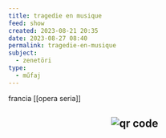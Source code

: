 ```yaml
---
title: tragedie en musique
feed: show
created: 2023-08-21 20:35
date: 2023-08-27 08:40
permalink: tragedie-en-musique
subject:
  - zenetöri
type:
  - műfaj
---
```


francia [[opera seria]]



## <p style="text-align: center;"><img src="https://chart.googleapis.com/chart?cht=qr&chl=https://notes.andrasdenes.com/tragedie-en-musique&chs=180x180&choe=UTF-8&chld=L|2" alt="qr code"></p>

